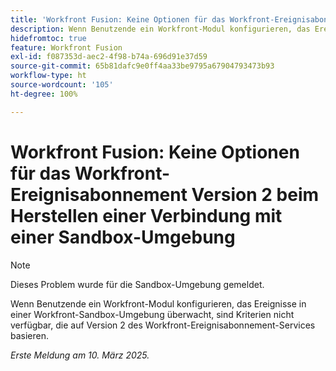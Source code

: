 ```yaml
---
title: 'Workfront Fusion: Keine Optionen für das Workfront-Ereignisabonnement Version 2 beim Herstellen einer Verbindung mit einer Sandbox-Umgebung'
description: Wenn Benutzende ein Workfront-Modul konfigurieren, das Ereignisse in einer Workfront-Sandbox-Umgebung überwacht, sind Kriterien nicht verfügbar, die auf Version 2 des Workfront-Ereignisabonnement-Services basieren.
hidefromtoc: true
feature: Workfront Fusion
exl-id: f087353d-aec2-4f98-b74a-696d91e37d59
source-git-commit: 65b81dafc9e0ff4aa33be9795a67904793473b93
workflow-type: ht
source-wordcount: '105'
ht-degree: 100%

---
```


# Workfront Fusion: Keine Optionen für das Workfront-Ereignisabonnement Version 2 beim Herstellen einer Verbindung mit einer Sandbox-Umgebung

>[!NOTE]
>
>Dieses Problem wurde für die Sandbox-Umgebung gemeldet.

Wenn Benutzende ein Workfront-Modul konfigurieren, das Ereignisse in einer Workfront-Sandbox-Umgebung überwacht, sind Kriterien nicht verfügbar, die auf Version 2 des Workfront-Ereignisabonnement-Services basieren.

_Erste Meldung am 10. März 2025._
